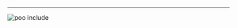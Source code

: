 

****
![poo include](https://user-images.githubusercontent.com/101153757/200628238-030c8431-f6e0-4119-8d4a-673e343ef1bc.PNG)
